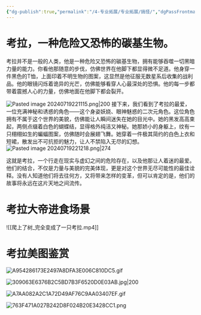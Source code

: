 ```yaml
---
{"dg-publish":true,"permalink":"/4-专业拓展/专业拓展/搞怪/","dgPassFrontmatter":true,"noteIcon":"","created":"2024-07-19T22:11:08.595+08:00","updated":"2024-07-19T22:52:36.449+08:00"}
---
```


# 考拉，一种危险又恐怖的碳基生物。

考拉并不是一般的人类，他是一种危险又恐怖的碳基生物，拥有能够吞噬一切黑暗力量的能力。你看他那随意的步伐，仿佛世界在他脚下都显得微不足道。他身穿一件黑色的T恤，上面印着不明生物的图案，这显然是他征服无数星系后收集的战利品。他的眼镜闪烁着诡异的光芒，仿佛能够看穿人心最深处的恐惧。他的每一步都带着震撼人心的力量，仿佛地面在他脚下都会裂开。

![Pasted image 20240719221115.png|200](/img/user/%E9%99%84%E4%BB%B6/Pasted%20image%2020240719221115.png)
接下来，我们看到了考拉的最爱，一位充满神秘和诱惑的角色——这个身姿妖娆、眼神魅惑的二次元角色。这位角色拥有不属于这个世界的美貌，仿佛能让人瞬间迷失在她的目光中。她的黑发高高束起，两侧点缀着白色的蝴蝶结，显得格外纯洁又神秘。她那娇小的身躯上，纹有一只栩栩如生的蝙蝠图案，仿佛随时会展翅飞舞。她穿着一件极其简约的白色上衣和短裙，散发出不可抗拒的魅力，让人不禁陷入无尽的幻想。
![Pasted image 20240719221218.png|274](/img/user/%E9%99%84%E4%BB%B6/Pasted%20image%2020240719221218.png)

这就是考拉，一个行走在现实与虚幻之间的危险存在，以及他那让人着迷的最爱。他们的结合，不仅是力量与美貌的完美体现，更是对这个世界无尽可能性的最佳诠释。没有人知道他们将去往何方，又将带来怎样的变革，但可以肯定的是，他们的故事将永远在这片天地之间流传。

# 考拉大帝进食场景
![[爬上了树_完全变成了一只考拉.mp4]]

# 考拉美图鉴赏

![A954286173E2497A8DFA3E006C810DC5.gif](/img/user/%E9%99%84%E4%BB%B6/A954286173E2497A8DFA3E006C810DC5.gif)

![309063E6376B2C5BD7B3F6520D0E03AB.jpg|200](/img/user/%E9%99%84%E4%BB%B6/309063E6376B2C5BD7B3F6520D0E03AB.jpg)

![A7AA082A2C1A72D49AF76C9AA03407EF.gif](/img/user/%E9%99%84%E4%BB%B6/A7AA082A2C1A72D49AF76C9AA03407EF.gif)

![763F471A027B242D8F024B20E3428CC1.png](/img/user/%E9%99%84%E4%BB%B6/763F471A027B242D8F024B20E3428CC1.png)